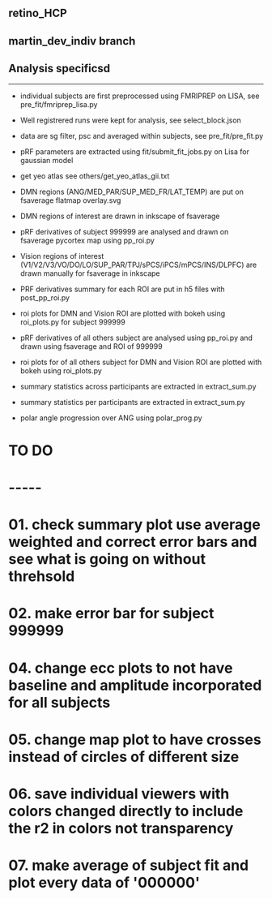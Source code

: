 ## retino_HCP

martin_dev_indiv branch
-----------------------

## Analysis specificsd
---------------------
- individual subjects are first preprocessed using FMRIPREP on LISA, see pre_fit/fmriprep_lisa.py
- Well registrered runs were kept for analysis, see select_block.json
- data are sg filter, psc and averaged within subjects, see pre_fit/pre_fit.py
- pRF parameters are extracted using fit/submit_fit_jobs.py on Lisa for gaussian model

- get yeo atlas see others/get_yeo_atlas_gii.txt
- DMN regions (ANG/MED_PAR/SUP_MED_FR/LAT_TEMP) are put on fsaverage flatmap overlay.svg
- DMN regions of interest are drawn in inkscape of fsaverage
- pRF derivatives of subject 999999 are analysed and drawn on fsaverage pycortex map using pp_roi.py
- Vision regions of interest (V1/V2/V3/VO/DO/LO/SUP_PAR/TPJ/sPCS/iPCS/mPCS/INS/DLPFC) are drawn manually for fsaverage in inkscape
- PRF derivatives summary for each ROI are put in h5 files with post_pp_roi.py
- roi plots for DMN and Vision ROI are plotted with bokeh using roi_plots.py for subject 999999
- pRF derivatives of all others subject are analysed using pp_roi.py and drawn using fsaverage and ROI of 999999
- roi plots for of all others subject for DMN and Vision ROI are plotted with bokeh using roi_plots.py
- summary statistics across participants are extracted in extract_sum.py
- summary statistics per participants are extracted in extract_sum.py
- polar angle progression over ANG using polar_prog.py

# TO DO
# -----
# 01. check summary plot use average weighted and correct error bars and see what is going on without threhsold
# 02. make error bar for subject 999999
# 04. change ecc plots to not have baseline and amplitude incorporated for all subjects
# 05. change map plot to have crosses instead of circles of different size
# 06. save individual viewers with colors changed directly to include the r2 in colors not transparency
# 07. make average of subject fit and plot every data of '000000'